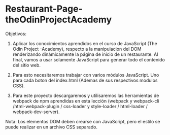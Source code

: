 # Restaurant-Page-theOdinProjectAcademy

Objetivos: 

1) Aplicar los conocimientos aprendidos en el curso de JavaScript (The Odin Project -Academy), respecto a la manipulacion del DOM renderizando dinámicamente la página de inicio de un restaurante. Al final, vamos a usar  solamente JavaScript para generar todo el contenido del sitio web. 

2) Para esto necesitaremos trabajar con varios módulos JavaScript. Uno para cada boton del index.html (Ademas de sus respectivos modulos CSS).

3) Para este proyecto descargaremos y utilisaremos las herramientas de webpack de npm aprendidas en esta lección (webpack y webpack-cli /html-webpack-plugin / css-loader y style-loader / html-loader / webpack-dev-server).

Nota: Los elementos DOM deben crearse con JavaScript, pero el estilo se puede realizar en un archivo CSS separado.
